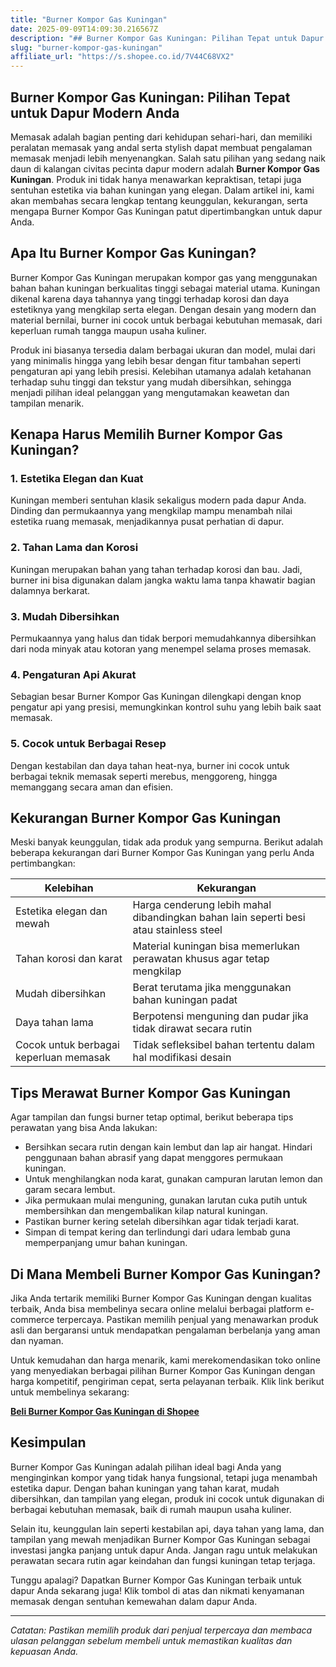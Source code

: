 ```yaml
---
title: "Burner Kompor Gas Kuningan"
date: 2025-09-09T14:09:30.216567Z
description: "## Burner Kompor Gas Kuningan: Pilihan Tepat untuk Dapur Modern Anda..."
slug: "burner-kompor-gas-kuningan"
affiliate_url: "https://s.shopee.co.id/7V44C68VX2"
---
```

## Burner Kompor Gas Kuningan: Pilihan Tepat untuk Dapur Modern Anda

Memasak adalah bagian penting dari kehidupan sehari-hari, dan memiliki peralatan memasak yang andal serta stylish dapat membuat pengalaman memasak menjadi lebih menyenangkan. Salah satu pilihan yang sedang naik daun di kalangan civitas pecinta dapur modern adalah **Burner Kompor Gas Kuningan**. Produk ini tidak hanya menawarkan kepraktisan, tetapi juga sentuhan estetika via bahan kuningan yang elegan. Dalam artikel ini, kami akan membahas secara lengkap tentang keunggulan, kekurangan, serta mengapa Burner Kompor Gas Kuningan patut dipertimbangkan untuk dapur Anda.

## Apa Itu Burner Kompor Gas Kuningan?

Burner Kompor Gas Kuningan merupakan kompor gas yang menggunakan bahan bahan kuningan berkualitas tinggi sebagai material utama. Kuningan dikenal karena daya tahannya yang tinggi terhadap korosi dan daya estetiknya yang mengkilap serta elegan. Dengan desain yang modern dan material bernilai, burner ini cocok untuk berbagai kebutuhan memasak, dari keperluan rumah tangga maupun usaha kuliner.

Produk ini biasanya tersedia dalam berbagai ukuran dan model, mulai dari yang minimalis hingga yang lebih besar dengan fitur tambahan seperti pengaturan api yang lebih presisi. Kelebihan utamanya adalah ketahanan terhadap suhu tinggi dan tekstur yang mudah dibersihkan, sehingga menjadi pilihan ideal pelanggan yang mengutamakan keawetan dan tampilan menarik.

## Kenapa Harus Memilih Burner Kompor Gas Kuningan?

### 1. Estetika Elegan dan Kuat
Kuningan memberi sentuhan klasik sekaligus modern pada dapur Anda. Dinding dan permukaannya yang mengkilap mampu menambah nilai estetika ruang memasak, menjadikannya pusat perhatian di dapur.

### 2. Tahan Lama dan Korosi
Kuningan merupakan bahan yang tahan terhadap korosi dan bau. Jadi, burner ini bisa digunakan dalam jangka waktu lama tanpa khawatir bagian dalamnya berkarat.

### 3. Mudah Dibersihkan
Permukaannya yang halus dan tidak berpori memudahkannya dibersihkan dari noda minyak atau kotoran yang menempel selama proses memasak.

### 4. Pengaturan Api Akurat
Sebagian besar Burner Kompor Gas Kuningan dilengkapi dengan knop pengatur api yang presisi, memungkinkan kontrol suhu yang lebih baik saat memasak.

### 5. Cocok untuk Berbagai Resep
Dengan kestabilan dan daya tahan heat-nya, burner ini cocok untuk berbagai teknik memasak seperti merebus, menggoreng, hingga memanggang secara aman dan efisien.

## Kekurangan Burner Kompor Gas Kuningan

Meski banyak keunggulan, tidak ada produk yang sempurna. Berikut adalah beberapa kekurangan dari Burner Kompor Gas Kuningan yang perlu Anda pertimbangkan:

| Kelebihan | Kekurangan |
| --- | --- |
| Estetika elegan dan mewah | Harga cenderung lebih mahal dibandingkan bahan lain seperti besi atau stainless steel |
| Tahan korosi dan karat | Material kuningan bisa memerlukan perawatan khusus agar tetap mengkilap |
| Mudah dibersihkan | Berat terutama jika menggunakan bahan kuningan padat |
| Daya tahan lama | Berpotensi menguning dan pudar jika tidak dirawat secara rutin |
| Cocok untuk berbagai keperluan memasak | Tidak sefleksibel bahan tertentu dalam hal modifikasi desain |

## Tips Merawat Burner Kompor Gas Kuningan

Agar tampilan dan fungsi burner tetap optimal, berikut beberapa tips perawatan yang bisa Anda lakukan:

- Bersihkan secara rutin dengan kain lembut dan lap air hangat. Hindari penggunaan bahan abrasif yang dapat menggores permukaan kuningan.
- Untuk menghilangkan noda karat, gunakan campuran larutan lemon dan garam secara lembut.
- Jika permukaan mulai menguning, gunakan larutan cuka putih untuk membersihkan dan mengembalikan kilap natural kuningan.
- Pastikan burner kering setelah dibersihkan agar tidak terjadi karat.
- Simpan di tempat kering dan terlindungi dari udara lembab guna memperpanjang umur bahan kuningan.

## Di Mana Membeli Burner Kompor Gas Kuningan?

Jika Anda tertarik memiliki Burner Kompor Gas Kuningan dengan kualitas terbaik, Anda bisa membelinya secara online melalui berbagai platform e-commerce terpercaya. Pastikan memilih penjual yang menawarkan produk asli dan bergaransi untuk mendapatkan pengalaman berbelanja yang aman dan nyaman.

Untuk kemudahan dan harga menarik, kami merekomendasikan toko online yang menyediakan berbagai pilihan Burner Kompor Gas Kuningan dengan harga kompetitif, pengiriman cepat, serta pelayanan terbaik. Klik link berikut untuk membelinya sekarang:

[**Beli Burner Kompor Gas Kuningan di Shopee**](https://s.shopee.co.id/7V44C68VX2)

## Kesimpulan

Burner Kompor Gas Kuningan adalah pilihan ideal bagi Anda yang menginginkan kompor yang tidak hanya fungsional, tetapi juga menambah estetika dapur. Dengan bahan kuningan yang tahan karat, mudah dibersihkan, dan tampilan yang elegan, produk ini cocok untuk digunakan di berbagai kebutuhan memasak, baik di rumah maupun usaha kuliner.

Selain itu, keunggulan lain seperti kestabilan api, daya tahan yang lama, dan tampilan yang mewah menjadikan Burner Kompor Gas Kuningan sebagai investasi jangka panjang untuk dapur Anda. Jangan ragu untuk melakukan perawatan secara rutin agar keindahan dan fungsi kuningan tetap terjaga.

Tunggu apalagi? Dapatkan Burner Kompor Gas Kuningan terbaik untuk dapur Anda sekarang juga! Klik tombol di atas dan nikmati kenyamanan memasak dengan sentuhan kemewahan dalam dapur Anda.

---

*Catatan: Pastikan memilih produk dari penjual terpercaya dan membaca ulasan pelanggan sebelum membeli untuk memastikan kualitas dan kepuasan Anda.*